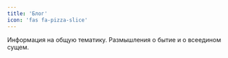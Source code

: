 ```yaml
---
title: 'Блог'
icon: 'fas fa-pizza-slice'
---
```


Информация на общую тематику. Размышления о бытие и о всеедином сущем.
